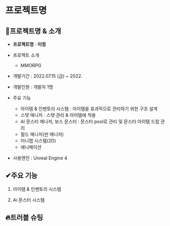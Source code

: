 # 프로젝트명

## 👀프로젝트명 & 소개 

- **프로젝트명** : **미정**
- 프로젝트 소개
    - MMORPG
    
- 개발기간 : 2022.07.15 (금) ~ 2022.
- 개발인원 : 개발자 1명
- 주요 기능
    - 아이템 & 인벤토리 시스템 : 아이템을 효과적으로 관리하기 위한 구조 설계
    - 스텟 매니저 : 스텟 관리 & 아이템에 적용
    - Ai 몬스터 매니저, 보스 몬스터 : 몬스터 pool로 관리 및 몬스터 아이템 드랍 관리
    - 필드 매니저(씬 매니저)
    - 미니맵 시스템(2D)
    - 애니메이션
    
- 사용엔진 : Unreal Engine 4


## ✔주요 기능

1. 아이템 & 인벤토리 시스템

2. Ai 몬스터 시스템





## 🔥트러블 슈팅
